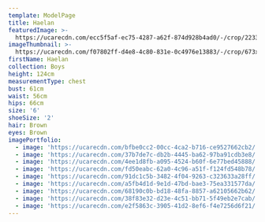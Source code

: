 ```yaml
---
template: ModelPage
title: Haelan
featuredImage: >-
  https://ucarecdn.com/ecc5f5af-ec75-4287-a62f-874d928b4ad0/-/crop/2233x1296/0,0/-/preview/
imageThumbnail: >-
  https://ucarecdn.com/f07802ff-d4e8-4c80-831e-0c4976e13883/-/crop/673x816/867,5/-/preview/
firstName: Haelan
collection: Boys
height: 124cm
measurementType: chest
bust: 61cm
waist: 56cm
hips: 66cm
size: '6'
shoeSize: '2'
hair: Brown
eyes: Brown
imagePortfolio:
  - image: 'https://ucarecdn.com/bfbe0cc2-00cc-4ca2-b716-ce9527662cb2/'
  - image: 'https://ucarecdn.com/37b7de7c-db2b-4445-ba62-97ba91cdb3e8/'
  - image: 'https://ucarecdn.com/4ee1d8fb-a095-4524-b60f-6e77bed45888/'
  - image: 'https://ucarecdn.com/fd50eabc-62a0-4c96-a51f-f124fd548b78/'
  - image: 'https://ucarecdn.com/91dc1c5b-3482-4f04-9263-c323633a28ff/'
  - image: 'https://ucarecdn.com/a5fb4d1d-9e1d-47bd-bae3-75ea331577da/'
  - image: 'https://ucarecdn.com/68190c0b-bd18-48fa-8857-a62105662b62/'
  - image: 'https://ucarecdn.com/38f83e32-d23e-4c51-bb71-5f49eb2e7cab/'
  - image: 'https://ucarecdn.com/e2f5863c-3905-41d2-8ef6-f4e7256d6f21/'
---
```


